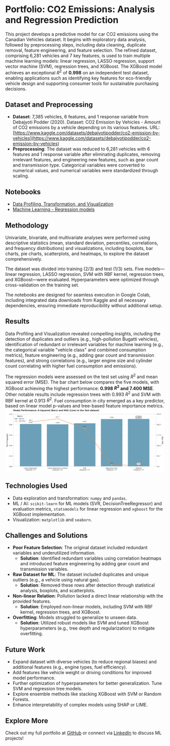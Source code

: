 # Portfolio: CO2 Emissions: Analysis and Regression Prediction
This project develops a predictive model for car CO2 emissions using the Canadian Vehicles dataset. It begins with exploratory data analysis, followed by preprocessing steps, including data cleaning, duplicate removal, feature engineering, and feature selection. The refined dataset, comprising 6,281 vehicles and 7 key features, is used to train multiple machine learning models: linear regression, LASSO regression, support vector machine (SVM), regression trees, and XGBoost. The XGBoost model achieves an exceptional $R^2$ of **0.998** on an independent test dataset, enabling applications such as identifying key features for eco-friendly vehicle design and supporting consumer tools for sustainable purchasing decisions.

## Dataset and Preprocessing
- **Dataset**: 7,385 vehicles, 6 features, and 1 response variable from Debajyoti Podder (2020). Dataset: CO2 Emission by Vehicles - Amount of CO2 emissions by a vehicle depending on its various features. URL: [https://www.kaggle.com/datasets/debajyotipodder/co2-emission-by-vehicles](https://www.kaggle.com/datasets/debajyotipodder/co2-emission-by-vehicles)
- **Preprocessing**: The dataset was reduced to 6,281 vehicles with 6 features and 1 response variable after eliminating duplicates, removing irrelevant features, and engineering new features, such as gear count and transmission type. Categorical variables were converted to numerical values, and numerical variables were standardized through scaling.

## Notebooks
- [Data Profiling, Transformation, and Visualization](https://github.com/alexARC26/portfolio-regression-data-viz/blob/main/notebooks/1_Profiling_Visualization.ipynb)
- [Machine Learning - Regression models](https://github.com/alexARC26/portfolio-regression-data-viz/blob/main/notebooks/2_ML_Regression.ipynb)

## Methodology
Univariate, bivariate, and multivariate analyses were performed using descriptive statistics (mean, standard deviation, percentiles, correlations, and frequency distributions) and visualizations, including boxplots, bar charts, pie charts, scatterplots, and heatmaps, to explore the dataset comprehensively.

The dataset was divided into training (2/3) and test (1/3) sets. Five models—linear regression, LASSO regression, SVM with RBF kernel, regression trees, and XGBoost—were evaluated. Hyperparameters were optimized through cross-validation on the training set.

The notebooks are designed for seamless execution in Google Colab, including integrated data downloads from Kaggle and all necessary dependencies, ensuring immediate reproducibility without additional setup.

## Results
Data Profiling and Visualization revealed compelling insights, including the detection of duplicates and outliers (e.g., high-pollution Bugatti vehicles), identification of redundant or irrelevant variables for machine learning (e.g., the categorical variable "vehicle class" and combined consumption metrics), feature engineering (e.g., adding gear count and transmission features), and strong correlations (e.g., larger engine size and cylinder count correlating with higher fuel consumption and emissions).

The regression models were assessed on the test set using $R^2$ and mean squared error (MSE). The bar chart below compares the five models, with XGBoost achieving the highest performance: **0.998 $R^2$ and 7.400 MSE**. Other notable results include regression trees with 0.993 $R^2$ and SVM with RBF kernel at 0.913 $R^2$. Fuel consumption in city emerged as a key predictor, based on linear model p-values and tree-based feature importance metrics.
![Model Performance by Metric](https://raw.githubusercontent.com/alexARC26/portfolio-regression-data-viz/main/images/Results_Summary.png)

## Technologies Used
- Data exploration and transformation: `numpy` and `pandas`.
- ML / AI: `scikit-learn` for ML models (SVR, DecisionTreeRegressor) and evaluation metrics, `statsmodels` for linear regression and `xgboost` for the XGBoost implementation.
- Visualization: `matplotlib` and `seaborn`.

## Challenges and Solutions
- **Poor Feature Selection**: The original dataset included redundant variables and underutilized information.
  - **Solution**: Identified redundant variables using correlation heatmaps and introduced feature engineering by adding gear count and transmission variables.
- **Raw Dataset for ML**: The dataset included duplicates and unique outliers (e.g., a vehicle using natural gas).
  - **Solution**: Removed these rows after detection through statistical analysis, boxplots, and scatterplots.
- **Non-linear Relation**: Pollution lacked a direct linear relationship with the provided features.
  - **Solution**: Employed non-linear models, including SVM with RBF kernel, regression trees, and XGBoost.
- **Overfitting**: Models struggled to generalize to unseen data.
  - **Solution**: Utilized robust models like SVM and tuned XGBoost hyperparameters (e.g., tree depth and regularization) to mitigate overfitting.

## Future Work
- Expand dataset with diverse vehicles (to reduce regional biases) and additional features (e.g., engine types, fuel efficiency).
- Add features like vehicle weight or driving conditions for improved model performance.
- Further optimization of hyperparameters for better generalization. Tune SVM and regression tree models.
- Explore ensemble methods like stacking XGBoost with SVM or Random Forests.
- Enhance interpretability of complex models using SHAP or LIME.

## Explore More
Check out my full portfolio at [GitHub](https://github.com/alexARC26) or connect via [LinkedIn](https://www.linkedin.com/in/alejandro-rodr%C3%ADguez-collado-a3456b17a) to discuss ML projects!